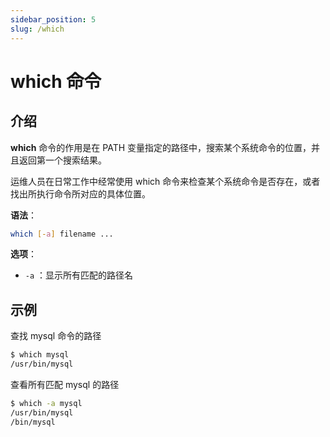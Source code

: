 ```yaml
---
sidebar_position: 5
slug: /which
---
```


# which 命令



## 介绍

**which** 命令的作用是在 PATH 变量指定的路径中，搜索某个系统命令的位置，并且返回第一个搜索结果。

运维人员在日常工作中经常使用 which 命令来检查某个系统命令是否存在，或者找出所执行命令所对应的具体位置。

**语法**：

```bash
which [-a] filename ...
```

**选项**：

- `-a` ：显示所有匹配的路径名



## 示例

查找 mysql 命令的路径

```bash
$ which mysql
/usr/bin/mysql
```

查看所有匹配 mysql 的路径

```bash
$ which -a mysql
/usr/bin/mysql
/bin/mysql
```

